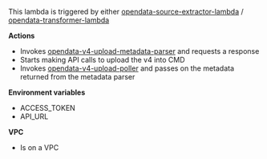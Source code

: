 This lambda is triggered by either [opendata-source-extractor-lambda](https://github.com/ONS-OpenData/dp-opendata-upload/blob/main/opendata-source-extractor-lambda/README.md) / [opendata-transformer-lambda](https://github.com/ONS-OpenData/dp-opendata-upload/blob/main/opendata-transformer-lambda/README.md)

**Actions**
- Invokes [opendata-v4-upload-metadata-parser](https://github.com/ONS-OpenData/dp-opendata-upload/blob/main/opendata-v4-upload-metadata-parser/README.md) and requests a response
- Starts making API calls to upload the v4 into CMD
- Invokes [opendata-v4-upload-poller](https://github.com/ONS-OpenData/dp-opendata-upload/blob/main/opendata-v4-upload-poller/README.md) and passes on the metadata returned from the metadata parser

**Environment variables**
- ACCESS_TOKEN 
- API_URL

**VPC**
- Is on a VPC
